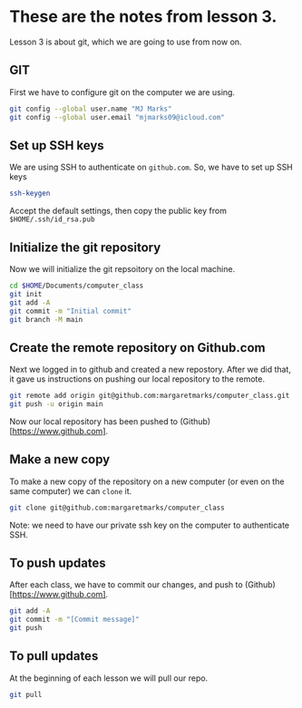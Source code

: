 # These are the notes from lesson 3.

Lesson 3 is about git, which we are going to use from now on.


## GIT

First we have to configure git on the computer we are using.

```sh
git config --global user.name "MJ Marks"
git config --global user.email "mjmarks09@icloud.com"
```

## Set up SSH keys

We are using SSH to authenticate on `github.com`.  So, we have to set up SSH keys

```sh
ssh-keygen
```

Accept the default settings, then copy the public key from `$HOME/.ssh/id_rsa.pub`

## Initialize the git repository

Now we will initialize the git repsoitory on the local machine.

```sh
cd $HOME/Documents/computer_class
git init
git add -A
git commit -m "Initial commit"
git branch -M main
```

## Create the remote repository on Github.com

Next we logged in to github and created a new repostory.  After we did that, it gave us instructions on pushing our local repository to the remote.

```sh
git remote add origin git@github.com:margaretmarks/computer_class.git
git push -u origin main
```

Now our local repository has been pushed to (Github)[https://www.github.com].

## Make a new copy

To make a new copy of the repository on a new computer (or even on the same computer) we can `clone` it.

```sh
git clone git@github.com:margaretmarks/computer_class
```

Note: we need to have our private ssh key on the computer to authenticate SSH.

## To push updates

After each class, we have to commit our changes, and push to (Github)[https://www.github.com].

```sh
git add -A
git commit -m "[Commit message]"
git push
```

## To pull updates

At the beginning of each lesson we will pull our repo.

```sh
git pull
```


